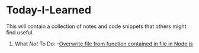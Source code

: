 # Today-I-Learned
This will contain a collection of notes and code snippets that others might find useful.

1. What *Not* To Do:
-[Overwrite file from function contained in file in Node.js](https://github.com/dthulin/Today-I-Learned/blob/master/NodeFunctionCanOverwriteFileContainingFunction.js)
